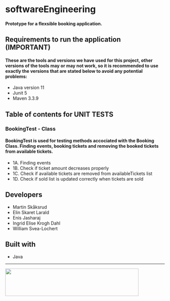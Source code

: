 # softwareEngineering

#### Prototype for a flexsible booking application.

## Requirements to run the application (IMPORTANT)
#### These are the tools and versions we have used for this project, other versions of the tools may or may not work, so it is recommended to use exactly the versions that are stated below to avoid any potential problems:
- Java version 11
- Junit 5
- Maven 3.3.9

## Table of contents for UNIT TESTS
### BookingTest - Class
#### BookingTest is used for testing methods accociated with the Booking Class. Finding events, booking tickets and removing the booked tickets from available tickets.

- 1A. Finding events
- 1B. Check if ticket amount decreases properly
- 1C. Check if available tickets are removed from availableTickets list
- 1D. Check if sold list is updated correctly when tickets are sold

## Developers

- Martin Skåksrud
- Elin Skaret Larald
- Enis Jasharaj
- Ingrid Elise Krogh Dahl
- William Svea-Lochert    


## Built with
- Java

<hr>

<img height="87" width="421" src="https://blogg.hiof.no/fremmedsprak/files/2015/02/logo_hiof_sort.png"> </img>


